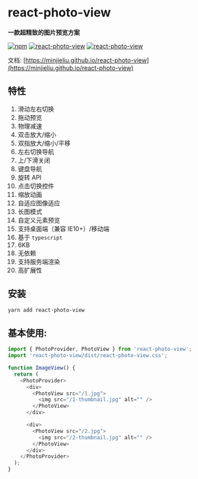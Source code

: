 # react-photo-view

**一款超精致的图片预览方案**

[![npm](https://img.shields.io/npm/v/react-photo-view.svg?style=flat-square)](https://www.npmjs.com/package/react-photo-view)
[![react-photo-view](https://badgen.net/bundlephobia/minzip/react-photo-view)](https://github.com/MinJieLiu/react-photo-view)
[![react-photo-view](https://badgen.net/npm/dt/react-photo-view)](https://github.com/MinJieLiu/react-photo-view)

文档: [https://minjieliu.github.io/react-photo-view](https://minjieliu.github.io/react-photo-view)

## 特性

1. 滑动左右切换
2. 拖动预览
3. 物理减速
4. 双击放大/缩小
5. 双指放大/缩小/平移
6. 左右切换导航
7. 上/下滑关闭
8. 键盘导航
9. 旋转 API
10. 点击切换控件
11. 缩放动画
12. 自适应图像适应
13. 长图模式
14. 自定义元素预览
15. 支持桌面端（兼容 IE10+）/移动端
16. 基于 `typescript`
17. 6KB
18. 无依赖
19. 支持服务端渲染
20. 高扩展性

## 安装

```bash
yarn add react-photo-view
```

## 基本使用:

```js
import { PhotoProvider, PhotoView } from 'react-photo-view';
import 'react-photo-view/dist/react-photo-view.css';

function ImageView() {
  return (
    <PhotoProvider>
      <div>
        <PhotoView src="/1.jpg">
          <img src="/1-thumbnail.jpg" alt="" />
        </PhotoView>
      </div>

      <div>
        <PhotoView src="/2.jpg">
          <img src="/2-thumbnail.jpg" alt="" />
        </PhotoView>
      </div>
    </PhotoProvider>
  );
}
```
